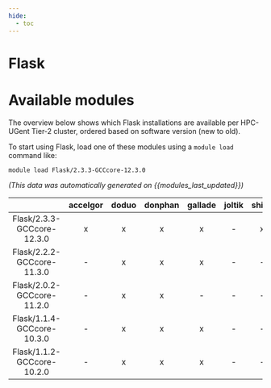 ```yaml
---
hide:
  - toc
---
```


Flask
=====

# Available modules


The overview below shows which Flask installations are available per HPC-UGent Tier-2 cluster, ordered based on software version (new to old).

To start using Flask, load one of these modules using a `module load` command like:

```shell
module load Flask/2.3.3-GCCcore-12.3.0
```

*(This data was automatically generated on {{modules_last_updated}})*  

| |accelgor|doduo|donphan|gallade|joltik|shinx|skitty|
| :---: | :---: | :---: | :---: | :---: | :---: | :---: | :---: |
|Flask/2.3.3-GCCcore-12.3.0|x|x|x|x|-|x|x|
|Flask/2.2.2-GCCcore-11.3.0|-|x|x|x|-|-|-|
|Flask/2.0.2-GCCcore-11.2.0|-|x|x|-|-|-|-|
|Flask/1.1.4-GCCcore-10.3.0|-|x|x|x|-|-|-|
|Flask/1.1.2-GCCcore-10.2.0|-|x|x|x|-|-|-|
